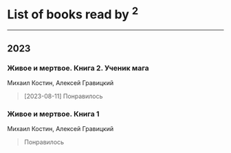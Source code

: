 # List of books read by [](https://plus.google.com/u/0/115679528795083704722/)<sup>2</sup>
---

## 2023

### Живое и мертвое. Книга 2. Ученик мага
Михаил Костин, Алексей Гравицкий
> [2023-08-11] Понравилось


### Живое и мертвое. Книга 1
Михаил Костин, Алексей Гравицкий
> Понравилось



